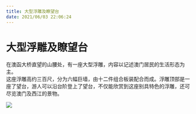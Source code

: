 ```yaml
---
title: 大型浮雕及瞭望台  
date: 2021/06/03 22:06:24  
---
```

  
# 大型浮雕及瞭望台  
在澳函大桥直望的山腰处，有一座大型浮雕，内容以记述澳门居民的生活形态为主。  
这座浮雕高约三百尺，分为六幅巨墙，由十二件组合板装配合而成。浮雕顶部是一座了望台，游人可以沿台阶登上了望台，不仅能欣赏到这座别具特色的浮雕，还可尽览澳门及西江的景物。  
  
![](https://raw.staticdn.net/szqq0512/Pic/main/img/202201212151067.png)  